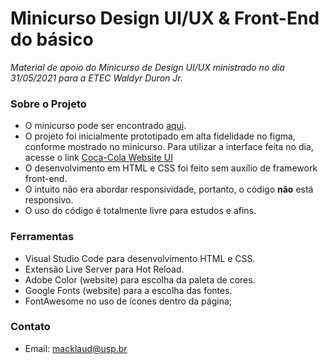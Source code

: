 # Minicurso Design UI/UX & Front-End do básico
*Material de apoio do Minicurso de Design UI/UX ministrado no dia 31/05/2021 para a ETEC Waldyr Duron Jr.*

### Sobre o Projeto
* O minicurso pode ser encontrado [aqui](https://youtu.be/kN1L2lJfaBQ).
* O projeto foi inicialmente prototipado em alta fidelidade no figma, conforme mostrado no minicurso. Para utilizar a interface feita no dia, acesse o link [Coca-Cola Website UI](https://www.figma.com/file/S92ReV01S7Iu35LwTk54xT/Coca-Cola-Website-UI?node-id=0%3A1)
* O desenvolvimento em HTML e CSS foi feito sem auxílio de framework front-end.
* O intuito não era abordar responsividade, portanto, o código **não** está responsivo.
* O uso do código é totalmente livre para estudos e afins.

### Ferramentas
* Visual Studio Code para desenvolvimento HTML e CSS.
* Extensão Live Server para Hot Reload.
* Adobe Color (website) para escolha da paleta de cores.
* Google Fonts (website) para a escolha das fontes.
* FontAwesome no uso de ícones dentro da página;

### Contato
* Email: macklaud@usp.br
